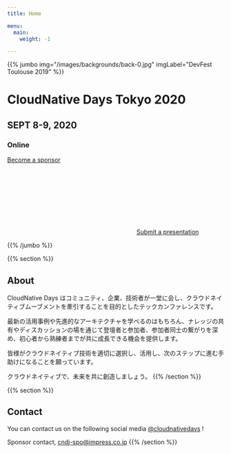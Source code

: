 ```yaml
---
title: Home

menu:
  main:
    weight: -1

---
```




{{% jumbo img="/images/backgrounds/back-0.jpg" imgLabel="DevFest Toulouse 2019" %}}

# CloudNative Days Tokyo 2020

## SEPT 8-9, 2020
### Online

<a class="btn primary btn-lg" style="margin-top: 1em;" href="" target="_blank">Become a sponsor</a>

<a class="btn primary btn-lg" href="https://conference-hall.io/public/event/HJRThubF4uYPkb7jSUxi">
    <svg class="icon icon-cfp"><use xlink:href="#cfp"></use></svg>Submit a presentation
</a>

{{% /jumbo %}}

{{% section %}}
## About

CloudNative Days はコミュニティ、企業、技術者が一堂に会し、クラウドネイティブムーブメントを牽引することを目的としたテックカンファレンスです。

最新の活用事例や先進的なアーキテクチャを学べるのはもちろん、ナレッジの共有やディスカッションの場を通じて登壇者と参加者、参加者同士の繋がりを深め、初心者から熟練者までが共に成長できる機会を提供します。

皆様がクラウドネイティブ技術を適切に選択し、活用し、次のステップに進む手助けになることを願っています。

クラウドネイティブで、未来を共に創造しましょう。
{{% /section %}}

{{% section %}}
## Contact

You can contact us on the following social media [@cloudnativedays](https://twitter.com/cloudnativedays) !

Sponsor contact, cndj-spo@impress.co.jp
{{% /section %}}

